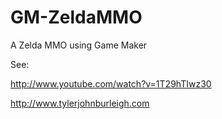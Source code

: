 GM-ZeldaMMO
===========

A Zelda MMO using Game Maker

See: 

http://www.youtube.com/watch?v=1T29hTIwz30

http://www.tylerjohnburleigh.com
